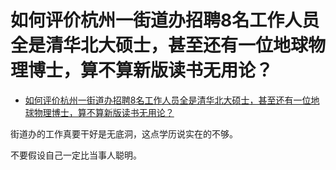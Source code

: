 # 如何评价杭州一街道办招聘8名工作人员全是清华北大硕士，甚至还有一位地球物理博士，算不算新版读书无用论？

- [如何评价杭州一街道办招聘8名工作人员全是清华北大硕士，甚至还有一位地球物理博士，算不算新版读书无用论？](https://www.zhihu.com/question/416638524/answer/1429017912)


街道办的工作真要干好是无底洞，这点学历说实在的不够。

不要假设自己一定比当事人聪明。